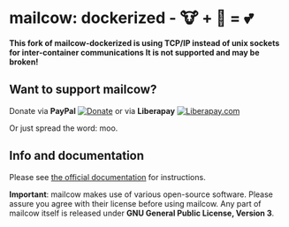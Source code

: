 # mailcow: dockerized - 🐮 + 🐋 = 💕

**This fork of mailcow-dockerized is using TCP/IP instead of unix sockets for inter-container communications
It is not supported and may be broken!**

## Want to support mailcow?

Donate via **PayPal** [![Donate](https://www.paypalobjects.com/en_US/i/btn/btn_donate_LG.gif)](https://www.paypal.com/cgi-bin/webscr?cmd=_s-xclick&hosted_button_id=JWBSYHF4SMC68) or via **Liberapay** [![Liberapay.com](https://mailcow.email/img/lp.png)](https://liberapay.com/mailcow)

Or just spread the word: moo.

## Info and documentation

Please see [the official documentation](https://mailcow.github.io/mailcow-dockerized-docs/) for instructions.

**Important**: mailcow makes use of various open-source software. Please assure you agree with their license before using mailcow.
Any part of mailcow itself is released under **GNU General Public License, Version 3**.
